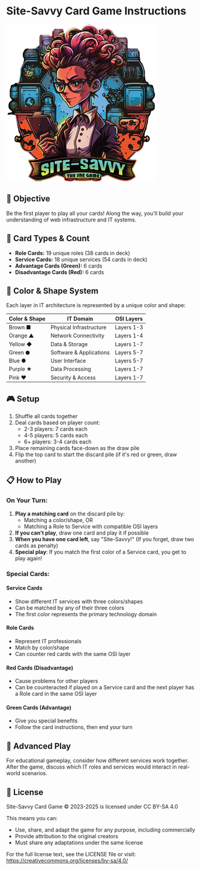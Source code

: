# Site-Savvy Card Game Instructions

![Site-Savvy Logo](/resources/site-savvy-logo.png)

## 🎯 Objective
Be the first player to play all your cards! Along the way, you'll build your understanding of web infrastructure and IT systems.

## 🎴 Card Types & Count
- **Role Cards:** 19 unique roles (38 cards in deck)
- **Service Cards:** 18 unique services (54 cards in deck)
- **Advantage Cards (Green):** 6 cards
- **Disadvantage Cards (Red):** 6 cards

## 🧩 Color & Shape System
Each layer in IT architecture is represented by a unique color and shape:

| Color & Shape | IT Domain | OSI Layers |
|---------------|-----------|------------|
| Brown ■ | Physical Infrastructure | Layers 1-3 |
| Orange ▲ | Network Connectivity | Layers 1-4 |
| Yellow ◆ | Data & Storage | Layers 1-7 |
| Green ⬢ | Software & Applications | Layers 5-7 |
| Blue ● | User Interface | Layers 5-7 |
| Purple ★ | Data Processing | Layers 1-7 |
| Pink ♥ | Security & Access | Layers 1-7 |

## 🎮 Setup
1. Shuffle all cards together
2. Deal cards based on player count:
   - 2-3 players: 7 cards each
   - 4-5 players: 5 cards each
   - 6+ players: 3-4 cards each
3. Place remaining cards face-down as the draw pile
4. Flip the top card to start the discard pile (if it's red or green, draw another)

## 📋 How to Play

### On Your Turn:
1. **Play a matching card** on the discard pile by:
   - Matching a color/shape, OR
   - Matching a Role to Service with compatible OSI layers
2. **If you can't play**, draw one card and play it if possible
3. **When you have one card left**, say "Site-Savvy!" (If you forget, draw two cards as penalty)
4. **Special play**: If you match the first color of a Service card, you get to play again!

### Special Cards:

#### Service Cards
- Show different IT services with three colors/shapes
- Can be matched by any of their three colors
- The first color represents the primary technology domain

#### Role Cards
- Represent IT professionals
- Match by color/shape
- Can counter red cards with the same OSI layer

#### Red Cards (Disadvantage)
- Cause problems for other players
- Can be counteracted if played on a Service card and the next player has a Role card in the same OSI layer

#### Green Cards (Advantage)
- Give you special benefits
- Follow the card instructions, then end your turn

## 🔄 Advanced Play
For educational gameplay, consider how different services work together. After the game, discuss which IT roles and services would interact in real-world scenarios.

## 📄 License
Site-Savvy Card Game © 2023-2025 is licensed under CC BY-SA 4.0

This means you can:
- Use, share, and adapt the game for any purpose, including commercially
- Provide attribution to the original creators
- Must share any adaptations under the same license

For the full license text, see the LICENSE file or visit: https://creativecommons.org/licenses/by-sa/4.0/
